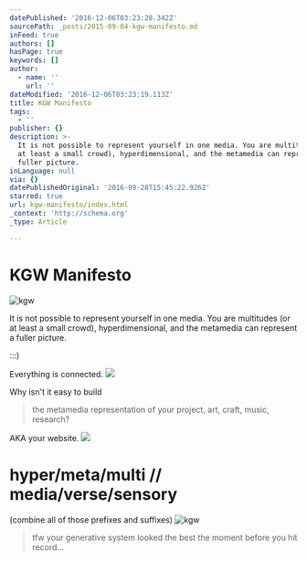 ```yaml
---
datePublished: '2016-12-06T03:23:28.342Z'
sourcePath: _posts/2015-09-04-kgw-manifesto.md
inFeed: true
authors: []
hasPage: true
keywords: []
author:
  - name: ''
    url: ''
dateModified: '2016-12-06T03:23:19.113Z'
title: KGW Manifesto
tags:
  - ''
publisher: {}
description: >-
  It is not possible to represent yourself in one media. You are multitudes (or
  at least a small crowd), hyperdimensional, and the metamedia can represent a
  fuller picture.
inLanguage: null
via: {}
datePublishedOriginal: '2016-09-28T15:45:22.926Z'
starred: true
url: kgw-manifesto/index.html
_context: 'http://schema.org'
_type: Article

---
```

# KGW Manifesto
![kgw](https://s3-us-west-2.amazonaws.com/the-grid-img/p/777819cf4da4d752d6f4f3fdfc4181e0a4eea620.png)

It is not possible to represent yourself in one media. You are multitudes (or at least a small crowd), hyperdimensional, and the metamedia can represent a fuller picture.

:::)

Everything is connected.
![](https://s3-us-west-2.amazonaws.com/the-grid-img/p/61279553df9e258dd871479126ec57ba42397acd.jpg)

Why isn't it easy to build

> the metamedia representation of your project, art, craft, music, research?

AKA your website.
![](https://s3-us-west-2.amazonaws.com/the-grid-img/p/b180fecd31be9ec5034921a40b21012ca842827e.png)

# hyper/meta/multi // media/verse/sensory

(combine all of those prefixes and suffixes)
![kgw](https://s3-us-west-2.amazonaws.com/the-grid-img/p/c6511fcaec013331af7f611331cf9293cf84bfd7.png)

> tfw your generative system looked the best the moment before you hit record...